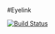 #Eyelink

[![Build Status](https://travis-ci.org/grero/Eyelink.jl.svg?branch=master)](https://travis-ci.org/grero/Eyelink.jl)
